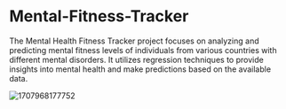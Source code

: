 # Mental-Fitness-Tracker
The Mental Health Fitness Tracker project focuses on analyzing and predicting mental fitness levels of individuals from various countries with different mental disorders. It utilizes regression techniques to provide insights into mental health and make predictions based on the available data.


![1707968177752](https://github.com/MohammedUmair123/Mental-Fitness-Tracker/assets/139548428/8a508b80-0267-46d0-8a97-04ec83c11ca4)

